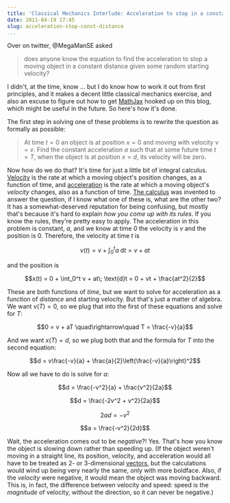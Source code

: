 ```yaml
---
title: 'Classical Mechanics Interlude: Acceleration to stop in a constant distance'
date: 2011-04-19 17:45
slug: acceleration-stop-const-distance
...
```


Over on twitter, @MegaManSE asked

> does anyone know the equation to find the acceleration to stop a
> moving object in a constant distance given some random starting
> velocity?

I didn't, at the time, know ... but I do know how to work it out from
first principles, and it makes a decent little classical mechanics
exercise, and also an excuse to figure out how to get [MathJax][mjx]
hooked up on this blog, which might be useful in the future. So here's
how it's done.

The first step in solving one of these problems is to rewrite the
question as formally as possible:

> At time $t=0$ an object is at position $x=0$ and moving with
> velocity $\nu=v$. Find the constant acceleration $a$ such
> that at some future time $t=T$, when the object is at position
> $x=d$, its velocity will be zero.

Now how do we do that? It's time for just a little bit of integral
calculus. [Velocity][] is the rate at which a moving object's position
changes, as a function of time, and [acceleration][] is the rate at
which a moving object's *velocity* changes, also as a function of
time. [The calculus][] was invented to answer the question, if I know
what one of these is, what are the other two? It has a somewhat-deserved
reputation for being confusing, but mostly that's because it's hard to
explain *how you come up with its rules*. If you know the rules,
they're pretty easy to apply. The acceleration in this problem is
constant, $a$, and we know at time $0$ the velocity is
$v$ and the position is $0$. Therefore, the velocity at
time $t$ is

$$\nu(t) = v + \int_0^t a\; \text{d}t = v + at$$

and the position is

$$x(t) = 0 + \int_0^t v + at\; \text{d}t = 0 + vt +
\frac{at^2}{2}$$

These are both functions of *time*, but we want to solve for
acceleration as a function of *distance* and starting velocity. But
that's just a matter of algebra. We want $\nu(T) = 0$, so we plug
that into the first of these equations and solve for $T$:

$$0 = v + aT \quad\rightarrow\quad T = \frac{-v}{a}$$

And we want $x(T) = d$, so we plug both that and the formula for
$T$ into the second equation:

$$d = v\frac{-v}{a} + \frac{a}{2}\left(\frac{-v}{a}\right)^2$$

Now all we have to do is solve for $a$:

$$d = \frac{-v^2}{a} + \frac{v^2}{2a}$$

$$d = \frac{-2v^2 + v^2}{2a}$$

$$2ad = -v^2$$

$$a = \frac{-v^2}{2d}$$

Wait, the acceleration comes out to be *negative*?! Yes. That's how
you know the object is slowing down rather than speeding up. (If the
object weren't moving in a straight line, its position, velocity, and
acceleration would all have to be treated as 2- or 3-dimensional
[vectors][], but the calculations would wind up being very nearly the
same, only with more boldface. Also, if the *velocity* were negative,
it would mean the object was moving backward. This is, in fact, the
difference between velocity and speed: speed is the *magnitude* of
velocity, without the direction, so it can never be negative.)

[mjx]: https://www.mathjax.org/
[Velocity]: https://en.wikipedia.org/wiki/Velocity
[acceleration]: https://en.wikipedia.org/wiki/Acceleration
[The calculus]: https://en.wikipedia.org/wiki/Calculus
[vectors]: https://en.wikipedia.org/wiki/Euclidean_vector
